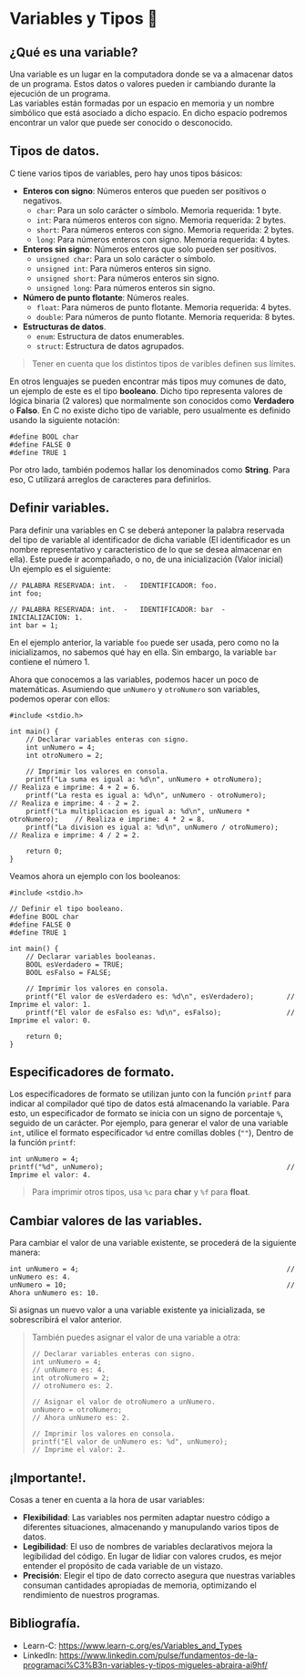 # Variables y Tipos 🧩
## ¿Qué es una variable?
Una variable es un lugar en la computadora donde se va a almacenar datos de un programa. Estos datos o valores pueden ir cambiando durante la ejecución de un programa.<br>
Las variables están formadas por un espacio en memoria y un nombre simbólico que está asociado a dicho espacio. En dicho espacio podremos encontrar un valor que puede ser conocido o desconocido.

## Tipos de datos.
C tiene varios tipos de variables, pero hay unos tipos básicos:
- **Enteros con signo**: Números enteros que pueden ser positivos o negativos.
  - `char`: Para un solo carácter o símbolo. Memoria requerida: 1 byte.
  - `int`: Para números enteros con signo. Memoria requerida: 2 bytes.
  - `short`: Para números enteros con signo.  Memoria requerida: 2 bytes.
  - `long`: Para números enteros con signo. Memoria requerida: 4 bytes.
- **Enteros sin signo**: Números enteros que solo pueden ser positivos.
  - `unsigned char`: Para un solo carácter o símbolo.
  - `unsigned int`: Para números enteros sin signo.
  - `unsigned short`: Para números enteros sin signo.
  - `unsigned long`: Para números enteros sin signo.
- **Número de punto flotante**: Números reales.
  - `float`: Para números de punto flotante. Memoria requerida: 4 bytes.
  - `double`: Para números de punto flotante. Memoria requerida: 8 bytes.
- **Estructuras de datos**.
  - `enum`: Estructura de datos enumerables.
  - `struct`: Estructura de datos agrupados.

> Tener en cuenta que los distintos tipos de varibles definen sus límites.

En otros lenguajes se pueden encontrar más tipos muy comunes de dato, un ejemplo de este es el tipo **booleano**. Dicho tipo representa valores de lógica binaria (2 valores) que normalmente son conocidos como **Verdadero** o **Falso**. En C no existe dicho tipo de variable, pero usualmente es definido usando la siguiente notación:
```
#define BOOL char
#define FALSE 0
#define TRUE 1
```

Por otro lado, también podemos hallar los denominados como **String**. Para eso, C utilizará arreglos de caracteres para definirlos.

## Definir variables.
Para definir una variables en C se deberá anteponer la palabra reservada del tipo de variable al identificador de dicha variable (El identificador es un nombre representativo y caracteristico de lo que se desea almacenar en ella). Este puede ir acompañado, o no, de una inicialización (Valor inicial)<br>
Un ejemplo es el siguiente:
```
// PALABRA RESERVADA: int.  -   IDENTIFICADOR: foo.
int foo;

// PALABRA RESERVADA: int.  -   IDENTIFICADOR: bar  -   INICIALIZACION: 1.
int bar = 1;
```
En el ejemplo anterior, la variable `foo` puede ser usada, pero como no la inicializamos, no sabemos qué hay en ella. Sin embargo, la variable `bar` contiene el número 1.<br>

Ahora que conocemos a las variables, podemos hacer un poco de matemáticas. Asumiendo que `unNumero` y `otroNumero` son variables, podemos operar con ellos:
```
#include <stdio.h>

int main() {
    // Declarar variables enteras con signo.
    int unNumero = 4;
    int otroNumero = 2;

    // Imprimir los valores en consola.
    printf("La suma es igual a: %d\n", unNumero + otroNumero);              // Realiza e imprime: 4 + 2 = 6.
    printf("La resta es igual a: %d\n", unNumero - otroNumero);             // Realiza e imprime: 4 - 2 = 2.
    printf("La multiplicacion es igual a: %d\n", unNumero * otroNumero);    // Realiza e imprime: 4 * 2 = 8.
    printf("La division es igual a: %d\n", unNumero / otroNumero);          // Realiza e imprime: 4 / 2 = 2.

    return 0;
}
```

Veamos ahora un ejemplo con los booleanos:
```
#include <stdio.h>

// Definir el tipo booleano.
#define BOOL char
#define FALSE 0
#define TRUE 1

int main() {
    // Declarar variables booleanas.
    BOOL esVerdadero = TRUE;
    BOOL esFalso = FALSE;

    // Imprimir los valores en consola.
    printf("El valor de esVerdadero es: %d\n", esVerdadero);        // Imprime el valor: 1.
    printf("El valor de esFalso es: %d\n", esFalso);                // Imprime el valor: 0.

    return 0;
}
```

## Especificadores de formato.
Los especificadores de formato se utilizan junto con la función `printf` para indicar al compilador qué tipo de datos está almacenando la variable. Para esto, un especificador de formato se inicia con un signo de porcentaje `%`, seguido de un carácter.
Por ejemplo, para generar el valor de una variable `int`, utilice el formato especificador `%d` entre comillas dobles (`""`), Dentro de la función `printf`:
```
int unNumero = 4;
printf("%d", unNumero);                                             // Imprime el valor: 4.
```
> Para imprimir otros tipos, usa `%c` para **char** y `%f` para **float**.

## Cambiar valores de las variables.
Para cambiar el valor de una variable existente, se procederá de la siguiente manera:
```
int unNumero = 4;                                                   // unNumero es: 4.
unNumero = 10;                                                      // Ahora unNumero es: 10.
```
Si asignas un nuevo valor a una variable existente ya inicializada, se sobrescribirá el valor anterior.

> También puedes asignar el valor de una variable a otra:
> ```
> // Declarar variables enteras con signo.
> int unNumero = 4;                                               // unNumero es: 4.
> int otroNumero = 2;                                             // otroNumero es: 2.
> 
> // Asignar el valor de otroNumero a unNumero.
> unNumero = otroNumero;                                          // Ahora unNumero es: 2.
> 
> // Imprimir los valores en consola.
> printf("El valor de unNumero es: %d", unNumero);                // Imprime el valor: 2.
> ```

## ¡Importante!.
Cosas a tener en cuenta a la hora de usar variables:
- **Flexibilidad**: Las variables nos permiten adaptar nuestro código a diferentes situaciones, almacenando y manupulando varios tipos de datos.
- **Legibilidad**: El uso de nombres de variables declarativos mejora la legibilidad del código. En lugar de lidiar con valores crudos, es mejor entender el propósito de cada variable de un vistazo.
- **Precisión**: Elegir el tipo de dato correcto asegura que nuestras variables consuman cantidades apropiadas de memoria, optimizando el rendimiento de nuestros programas.

## Bibliografía.
- Learn-C: https://www.learn-c.org/es/Variables_and_Types
- LinkedIn: https://www.linkedin.com/pulse/fundamentos-de-la-programaci%C3%B3n-variables-y-tipos-migueles-abraira-ai9hf/